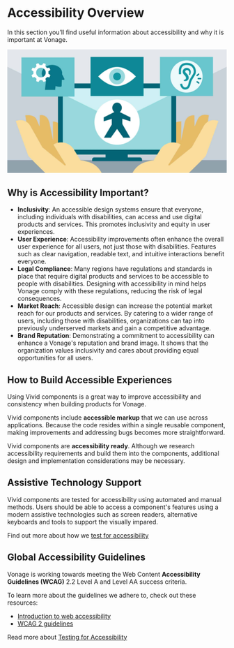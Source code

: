 # Accessibility Overview

In this section you’ll find useful information about accessibility and why it is important at Vonage.

![accessibility](/assets/images/accessibility.jpeg)

## Why is Accessibility Important?

- **Inclusivity**: An accessible design systems ensure that everyone, including individuals with disabilities, can access and use digital products and services. This promotes inclusivity and equity in user experiences.
- **User Experience**: Accessibility improvements often enhance the overall user experience for all users, not just those with disabilities. Features such as clear navigation, readable text, and intuitive interactions benefit everyone.
- **Legal Compliance**: Many regions have regulations and standards in place that require digital products and services to be accessible to people with disabilities. Designing with accessibility in mind helps Vonage comply with these regulations, reducing the risk of legal consequences.
- **Market Reach**: Accessible design can increase the potential market reach for our products and services. By catering to a wider range of users, including those with disabilities, organizations can tap into previously underserved markets and gain a competitive advantage.
- **Brand Reputation**: Demonstrating a commitment to accessibility can enhance a Vonage's reputation and brand image. It shows that the organization values inclusivity and cares about providing equal opportunities for all users.

## How to Build Accessible Experiences

Using Vivid components is a great way to improve accessibility and consistency when building products for Vonage.

Vivid components include **accessible markup** that we can use across applications. Because the code resides within a single reusable component, making improvements and addressing bugs becomes more straightforward.

Vivid components are **accessibility ready**. Although we research accessibility requirements and build them into the components, additional design and implementation considerations may be necessary.

## Assistive Technology Support

Vivid components are tested for accessibility using automated and manual methods. Users should be able to access a component's features using a modern assistive technologies such as screen readers, alternative keyboards and tools to support the visually impared.

Find out more about how we [test for accessibility](/accessibility/testing-for-accessibility/)

## Global Accessibility Guidelines

Vonage is working towards meeting the Web Content **Accessibility Guidelines (WCAG)** 2.2 Level A and Level AA success criteria.

To learn more about the guidelines we adhere to, check out these resources:

- [Introduction to web accessibility](https://www.w3.org/WAI/fundamentals/accessibility-intro/)
- [WCAG 2 guidelines](https://www.w3.org/WAI/standards-guidelines/wcag/)

Read more about [Testing for Accessibility](/accessibility/testing/)